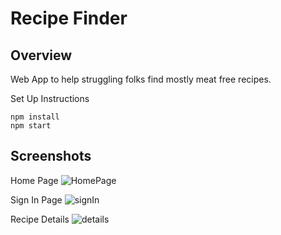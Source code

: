 # Recipe Finder
## Overview

Web App to help struggling folks find mostly meat free recipes.

Set Up Instructions 
```
npm install
npm start
```


## Screenshots
Home Page
![HomePage](./src/Images/home-page.png "recipe finder home")

Sign In Page
![signIn](./src/Images/signin-page.png "sign in page")

Recipe Details
![details](./src/Images/details.png "details page")
